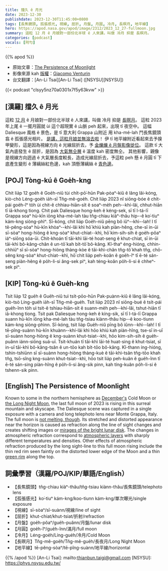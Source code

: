 ```yaml
---
title: 擋久 ê 月光
date: 2023-12-30
publishdate: 2023-12-30T11:45:00+0800
tags: [長焦鏡頭, 孤張感光, 視線, 屈折, 月盤, 月圓, 冷月, 長暝月, 地平線]
hero: https://apod.nasa.gov/apod/image/2312/2023_12_27-fullmoon.jpg
summary: 這粒 12 月 ê 月娘對一部份北半球 ê 人來講，叫做 冷月 抑是 長暝月。
categories: [podcast]
vocals: [阿勻]
---
```


{{% apod %}}

- 原始文章：[The Persistence of Moonlight](https://apod.nasa.gov/apod/ap231230.html)
- 影像來源 kah [版權][copyright]：[Giacomo Venturin](https://www.facebook.com/profile.php?id=100006703219182)
- 台文翻譯：[An-Li Tsai][An-Li Tsai] ([NSYSU][NSYSU])

{{< podcast "clsyy5nz70a0301x7f5y63kvw" >}}

## [漢羅] 擋久 ê 月光
這粒 [12 月][December's] ê 月娘對一部份北半球 ê 人來講，叫做 冷月 抑是 [長暝月][the Long Night Moon]。
這粒 2023 年上尾 ê 一擺月圓就 ùi 這个超現實 ê 山脈 peh 起來，出現 tī 夜空中。
這幅 Daliesque 風格 ê 景色，是 tī 意大利 Grappa 山附近 用 kha-mé-lah 鬥長焦鏡頭 翕 ê 孤張感光相片。
[是講，這粒月娘並無溶去啦][not melting, though]！
伊 tī 地平線附近看起來去予搝甲變形，這是因為視線方向 ê 光線屈折去，予 [金爍爍 ê 月盤影像徙位][mirages of the bright lunar disk]。
這款 tī 大氣內底發生 ê 屈折，是因為 [大氣無仝層][atmospheric layers] ê 溫度 kah 密度無仝。
其他影響，親像是視線方向迵過 ê 大氣層長度較長，造成光線屈折去，予這粒 peh 懸 ê 月圓 tī 下底產生變形 ê 薄縭絲紅色邊，kah 頂懸薄縭絲 ê [青色邊][green rim]。

## [POJ] Tòng-kú ê Goe̍h-kng
Chit lia̍p 12 goe̍h ê Goe̍h-niû tùi chi̍t-pō͘-hūn Pak-pòaⁿ-kiû ê lâng lâi-kóng, kiò-chò Léng-goe̍h ia̍h-sī Tn̂g-mê-goe̍h.
Chit lia̍p 2023 nî siōng-bóe ê chi̍t-pái goe̍h-îⁿ to̍h ùi chit-ê chhiau-hiān-si̍t ê soaⁿ-me̍h peh--khí-lâi, chhut-hiān tī iā-khong tiong.
Chit pak Daliesque hong-keh ê kéng-sek, sī tī I-tá-lī Grappa soaⁿ hù-kīn iōng kha-mé-lah tàu tn̂g-chiau kiàⁿ-thâu hip--ê ko͘-tiuⁿ kám-kng siòng-phìⁿ.
Sī-kóng, chit lia̍p Goe̍h-niû pēng bô iûⁿ--khì--lah!
I tī tē-pêng-sòaⁿ hù-kīn khòaⁿ--khí-lâi khì hō͘ khiú kah piàn-hêng, che-sī in-ūi sī-sòaⁿ hong-hiòng ê kng-sòaⁿ khut-chiat--khì, hō͘ kim-sih-sih ê goe̍h-pôaⁿ iáⁿ-siōng sóa-ūi.
Chit-khoán tī tāi-khì lāi-té hoat-seng ê khut-chiat, sī in-ūi tāi-khì bô-kâng-chân ê un-tō͘ kah bi̍t-tō͘ bô-kâng.
Kî-thaⁿ éng-hióng, chhin-chhiūⁿ sī sī-sòaⁿ hong-hiòng thàng-kòe ê tāi-khì-chân tn̂g-tō͘ khah tn̂g, chō-sêng kng-sòaⁿ khut-chiat--khì, hō͘ chit lia̍p peh-koân ê goe̍h-îⁿ tī ē-té sán-seng piàn-hêng ê po̍h-li-si âng-sek piⁿ, kah téng-koân po̍h-li-si ê chheⁿ-sek piⁿ.

## [KIP] Tòng-kú ê Gue̍h-kng
Tsit lia̍p 12 gue̍h ê Gue̍h-niû tuì tsi̍t-pōo-hūn Pak-puànn-kiû ê lâng lâi-kóng, kiò-tsò Líng-gue̍h ia̍h-sī Tn̂g-mê-gue̍h.
Tsit lia̍p 2023 nî siōng-bué ê tsi̍t-pái gue̍h-înn to̍h uì tsit-ê tshiau-hiān-si̍t ê suann-me̍h peh--khí-lâi, tshut-hiān tī iā-khong tiong.
Tsit pak Daliesque hong-keh ê kíng-sik, sī tī I-tá-lī Grappa suann hù-kīn iōng kha-mé-lah tàu tn̂g-tsiau kiànn-thâu hip--ê koo-tiunn kám-kng siòng-phìnn.
Sī-kóng, tsit lia̍p Gue̍h-niû pīng bô iûnn--khì--lah!
I tī tē-pîng-suànn hù-kīn khuànn--khí-lâi khì hōo khiú kah piàn-hîng, tse-sī in-uī sī-suànn hong-hiòng ê kng-suànn khut-tsiat--khì, hōo kim-sih-sih ê gue̍h-puânn iánn-siōng suá-uī.
Tsit-khuán tī tāi-khì lāi-té huat-sing ê khut-tsiat, sī in-uī tāi-khì bô-kâng-tsân ê un-tōo kah bi̍t-tōo bô-kâng.
Kî-thann íng-hióng, tshin-tshiūnn sī sī-suànn hong-hiòng thàng-kuè ê tāi-khì-tsân tn̂g-tōo khah tn̂g, tsō-sîng kng-suànn khut-tsiat--khì, hōo tsit lia̍p peh-kuân ê gue̍h-înn tī ē-té sán-sing piàn-hîng ê po̍h-li-si âng-sik pinn, kah tíng-kuân po̍h-li-si ê tshenn-sik pinn.

## [English] The Persistence of Moonlight
Known to some in the northern hemisphere as [December's][December's] Cold Moon or [the Long Night Moon][the Long Night Moon], the last full moon of 2023 is rising in this surreal mountain and skyscape.
The Daliesque scene was captured in a single exposure with a camera and long telephoto lens near Monte Grappa, Italy.
The full moon is [not melting, though][not melting, though].
Its stretched and distorted appearance near the horizon is caused as refraction along the line of sight changes and creates shifting images or [mirages of the bright lunar disk][mirages of the bright lunar disk].
The changes in atmospheric refraction correspond to [atmospheric layers][atmospheric layers] with sharply different temperatures and densities.
Other effects of atmospheric refraction produced by the long sight-line to this full moon rising include the thin red rim seen faintly on the distorted lower edge of the Moon and a thin [green rim][green rim] along the top.

## 詞彙學習（漢羅/POJ/KIP/華語/English）
- 【長焦鏡頭】tn̂g-chiau kiàⁿ-thâu/tn̂g-tsiau kiànn-thâu/長焦鏡頭/telephoto lens
- 【孤張感光】ko͘-tiuⁿ kám-kng/koo-tiunn kám-kng/單次曝光/single exposure
- 【視線】sī-sòaⁿ/sī-suànn/視線/line of sight
- 【屈折】khut-chiat/khut-tsiat/折射/refraction
- 【月盤】goe̍h-pôaⁿ/gue̍h-puânn/月盤/lunar disk
- 【月圓】goe̍h-îⁿ/gue̍h-înn/滿月/full moon
- 【冷月】Léng-goe̍h/Líng-gue̍h/冷月/Cold Moon
- 【長暝月】Tn̂g-mê-goe̍h/Tn̂g-mê-gue̍h/長夜月/Long Night Moon
- 【地平線】tē-pêng-sòaⁿ/tē-pîng-suànn/地平線/horizontal

{{% /apod %}}
[An-Li Tsai]: mailto:thianbun.taigi@gmail.com
[NSYSU]: https://phys.nsysu.edu.tw/

[copyright]: https://apod.nasa.gov/apod/fap/lib/about_apod.html#srapply
[License]: https://creativecommons.org/licenses/by/3.0/

[December's]:https://science.nasa.gov/skywatching/whats-up/
[the Long Night Moon]:https://earthsky.org/tonight/december-full-moon-mimics-the-june-sun/
[not melting, though]:https://en.wikipedia.org/wiki/The_Persistence_of_Memory
[mirages of the bright lunar disk]:https://atoptics.co.uk/blog/full-moon-mirage/
[atmospheric layers]:https://apod.nasa.gov/apod/ap170120.html
[green rim]:https://apod.nasa.gov/apod/ap220715.html
